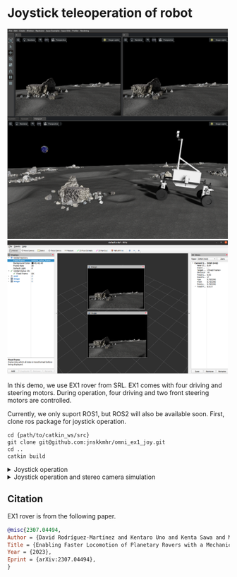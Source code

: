 # Joystick teleoperation of robot

<img src="media/lunaryard_20m_ex1.png" width=500>
<img src="media/lunaryard_20m_ex1_rviz.png" width=500>

In this demo, we use EX1 rover from SRL. 
EX1 comes with four driving and steering motors. 
During operation, four driving and two front steering motors are controlled. 


Currently, we only suport ROS1, but ROS2 will also be available soon. 
First, clone ros package for joystick operation. 
```
cd {path/to/catkin_ws/src}
git clone git@github.com:jnskkmhr/omni_ex1_joy.git
cd ..
catkin build
```

<details>
<summary>Joystick operation</summary>

```
# terminal 1
roslaunch omni_ex1_joy ex1_teleop_joy.launch
```

```
# terminal 2
cd ~/OmniLRS
~/.local/share/ov/pkg/isaac_sim-2022.2.1/python.sh run.py mode=ROS1 environment=lunaryard_20m rendering=ray_tracing
```
Note that this should be run after launching roscore

```
# terminal 3
rostopic pub -1 /Lunalab/Robots/Spawn geometry_msgs/PoseStamped '{header: {stamp: now, frame_id: "ex1:/home/lunar4/jnskkmhr/OmniLRS/assets/USD_Assets/robots/EX1_steer_ROS1.usd:0"}, pose: {position: {x: 10.0, y: 10.0, z: 0.5}, orientation: {x: 0.0, y: 0.0, z: 0.0, w: 1.0}}}'
```
Note that `frame_id: "ex1:/home/lunar4/jnskkmhr/OmniLRS/assets/USD_Assets/robots/EX1_steer_ROS1.usd:0"` correponsds to `robot_name:usd_path:domain_id`.
</details>

<details>
<summary>Joystick operation and stereo camera simulation</summary>

```
# terminal 1
roslaunch omni_ex1_joy ex1_teleop_joy.launch
```

```
# terminal 2
cd ~/OmniLRS
~/.local/share/ov/pkg/isaac_sim-2022.2.1/python.sh run.py mode=ROS1 environment=lunaryard_20m rendering=ray_tracing
```

```
# terminal 3
rostopic pub -1 /Lunalab/Robots/Spawn geometry_msgs/PoseStamped '{header: {stamp: now, frame_id: "ex1:/home/lunar4/jnskkmhr/OmniLRS/assets/USD_Assets/robots/EX1_steer_D435i_ROS1.usd:0"}, pose: {position: {x: 10.0, y: 10.0, z: 0.5}, orientation: {x: 0.0, y: 0.0, z: 0.0, w: 1.0}}}'
```
</details>

## Citation
EX1 rover is from the following paper.
```bibtex
@misc{2307.04494,
Author = {David Rodríguez-Martínez and Kentaro Uno and Kenta Sawa and Masahiro Uda and Gen Kudo and Gustavo Hernan Diaz and Ayumi Umemura and Shreya Santra and Kazuya Yoshida},
Title = {Enabling Faster Locomotion of Planetary Rovers with a Mechanically-Hybrid Suspension},
Year = {2023},
Eprint = {arXiv:2307.04494},
}
```